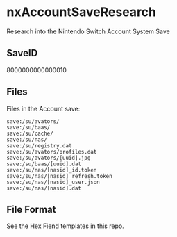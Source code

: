 # nxAccountSaveResearch
Research into the Nintendo Switch Account System Save

## SaveID
8000000000000010

## Files
Files in the Account save:
```
save:/su/avators/
save:/su/baas/
save:/su/cache/
save:/su/nas/
save:/su/registry.dat
save:/su/avators/profiles.dat
save:/su/avators/[uuid].jpg
save:/su/baas/[uuid].dat
save:/su/nas/[nasid]_id.token
save:/su/nas/[nasid]_refresh.token
save:/su/nas/[nasid]_user.json
save:/su/nas/[nasid].dat
```

## File Format

See the Hex Fiend templates in this repo.
